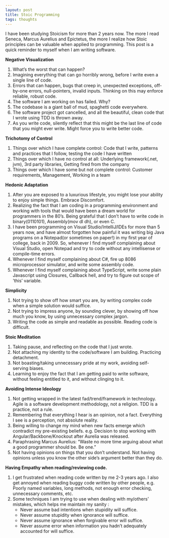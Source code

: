 ```yaml
---
layout: post
title: Stoic Programming
tags: thoughts
---
```


I have been studying Stoicism for more than 2 years now. The more I read Seneca, Marcus Aurelius and Epictetus, the more I realize how Stoic principles can be valuable when applied to programming. This post is a quick reminder to myself when I am writing software.

**Negative Visualization**

1. What’s the worst that can happen?
2. Imagining everything that can go horribly wrong, before I write even a single line of code.
3. Errors that can happen, bugs that creep in, unexpected exceptions, off-by-one errors, null-pointers, invalid inputs. Thinking on this may enforce reliable, robust code.
4. The software I am working on has failed. Why?
5. The codebase is a giant ball of mud, spaghetti code everywhere.
6. The software project got cancelled, and all the beautiful, clean code that I wrote using TDD is thrown away.
7. As you write code, silently reflect that this might be the last line of code that you might ever write. Might force you to write better code.

**Trichotomy of Control**

1. Things over which I have complete control: Code that I write, patterns and practices that I follow, testing the code I have written
2. Things over which I have no control at all: Underlying framework(.net, jvm), 3rd party libraries, Getting fired from the company
3. Things over which I have some but not complete control: Customer requirements, Management, Working in a team

**Hedonic Adaptation**

1. After you are exposed to a luxurious lifestyle, you might lose your ability to enjoy simple things. Embrace Discomfort.
2. Realizing the fact that I am coding in a programming environment and working with tools that would have been a dream world for programmers in the 80’s. Being grateful that I don’t have to write code in binary(0110101), Assembly(mov dl dh), or even C.
3. I have been programming on Visual Studio/IntelliJ/IDEs for more than 5 years now, and have almost forgotten how painful it was writing big Java programs on a Notepad(or sometimes on paper!) in my first year of college, back in 2009. So, whenever I find myself complaining about Visual Studio, open Notepad and try to code without any intellisense or compile-time errors.
4. Whenever I find myself complaining about C#, fire up 8086 microprocessor simulator, and write some assembly code.
5. Whenever I find myself complaining about TypeScript, write some plain Javascript using Closures, Callback hell, and try to figure out scope of ’this’ variable.

**Simplicity**

1. Not trying to show off how smart you are, by writing complex code when a simple solution would suffice.
2. Not trying to impress anyone, by sounding clever, by showing off how much you know, by using unnecessary complex jargon.
3. Writing the code as simple and readable as possible. Reading code is difficult.

**Stoic Meditation**

1. Taking pause, and reflecting on the code that I just wrote.
2. Not attaching my identity to the code/software I am building. Practicing detachment.
3. Not boasting/taking unnecessary pride at my work, avoiding self-serving biases.
4. Learning to enjoy the fact that I am getting paid to write software, without feeling entitled to it, and without clinging to it.

**Avoiding Intense Ideology**

1. Not getting wrapped in the latest fad/trend/framework in technology. Agile is a software development methodology, not a religion. TDD is a practice, not a rule.
2. Remembering that everything I hear is an opinion, not a fact. Everything I see is a perception, not absolute reality.
3. Being willing to change my mind when new facts emerge which contradict my pre-existing beliefs. e.g. Decision to stop working with Angular/Backbone/Knockout after Aurelia was released.
4. Paraphrasing Marcus Aurelius: “Waste no more time arguing about what a good programmer should be. Be one.”
5. Not having opinions on things that you don’t understand. Not having opinions unless you know the other side’s argument better than they do.

**Having Empathy when reading/reviewing code.**

1. I get frustrated when reading code written by me 2-3 years ago. I also get annoyed when reading buggy code written by other people, e.g. Poorly named variables, long methods, not enough error checking, unnecessary comments, etc.
2. Some techniques I am trying to use when dealing with my/others’ mistakes, which helps me maintain my sanity :
   - Never assume bad intentions when stupidity will suffice.
   - Never assume stupidity when ignorance will suffice.
   - Never assume ignorance when forgivable error will suffice.
   - Never assume error when information you hadn’t adequately accounted for will suffice.